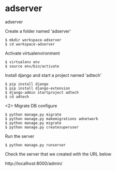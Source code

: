 # adserver
adserver

Create a folder named 'adserver'

```
$ mkdir workspace-adserver
$ cd workspace-adserver
```

Activate virtualenvironment 

```
$ virtualenv env
$ source env/bin/activate
```

Install django and start a project named 'adtech'

```
$ pip install django
$ pip install django-extension
$ django-admin startproject adtech
$ cd adtech
```

<2> 
Migrate DB configure 
```
$ python manage.py migrate
$ python manage.py makemigrations adnetwork
$ python manage.py migrate
$ python manage.py createsuperuser
```
Run the server 

``` 
$ python manage.py runserver
```

Check the server that we created with the URL below 

http://localhost:8000/admin/


